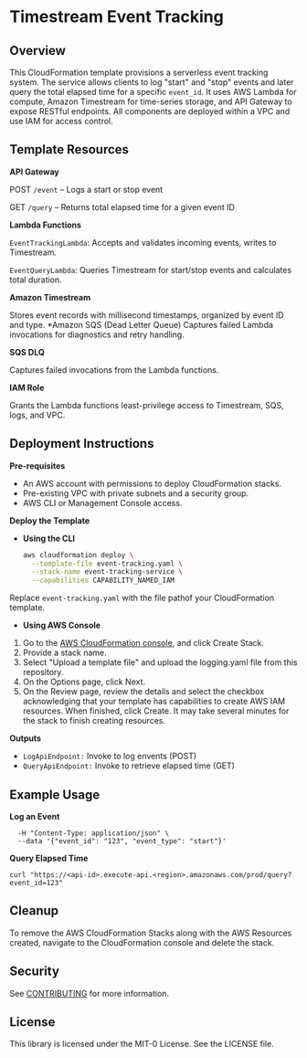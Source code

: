 # Timestream Event Tracking

## Overview

This CloudFormation template provisions a serverless event tracking system. The service allows clients to log "start" and "stop" events and later query the total elapsed time for a specific `event_id`. It uses AWS Lambda for compute, Amazon Timestream for time-series storage, and API Gateway to expose RESTful endpoints. All components are deployed within a VPC and use IAM for access control.

## Template Resources

**API Gateway**

POST `/event` – Logs a start or stop event

GET `/query` – Returns total elapsed time for a given event ID

**Lambda Functions**

`EventTrackingLambda`: Accepts and validates incoming events, writes to Timestream.

`EventQueryLambda`: Queries Timestream for start/stop events and calculates total duration.

**Amazon Timestream**

Stores event records with millisecond timestamps, organized by event ID and type.
*Amazon SQS (Dead Letter Queue)
Captures failed Lambda invocations for diagnostics and retry handling.

**SQS DLQ**

Captures failed invocations from the Lambda functions.

**IAM Role**

Grants the Lambda functions least-privilege access to Timestream, SQS, logs, and VPC.

## Deployment Instructions

**Pre-requisites**
- An AWS account with permissions to deploy CloudFormation stacks.
- Pre-existing VPC with private subnets and a security group.
- AWS CLI or Management Console access.

**Deploy the Template**

- **Using the CLI**

   ```bash
   aws cloudformation deploy \
     --template-file event-tracking.yaml \
     --stack-name event-tracking-service \
     --capabilities CAPABILITY_NAMED_IAM
    ```

Replace `event-tracking.yaml` with the file pathof your CloudFormation template. 

- **Using AWS Console**

1. Go to the [AWS CloudFormation console](https://us-east-1.console.aws.amazon.com/cloudformation/home?region=us-east-1), and click Create Stack.
2. Provide a stack name.
3. Select "Upload a template file" and upload the logging.yaml file from this repository.
4. On the Options page, click Next.
5. On the Review page, review the details and select the checkbox acknowledging that your template has capabilities to create AWS IAM resources. When finished, click Create. It may take several minutes for the stack to finish creating resources.


**Outputs**

- `LogApiEndpoint:` Invoke to log envents (POST)
- `QueryApiEndpoint:` Invoke to retrieve elapsed time (GET)

## Example Usage

**Log an Event**

```curl -X POST https://<api-id>.execute-api.<region>.amazonaws.com/prod/event \
  -H "Content-Type: application/json" \
  --data '{"event_id": "123", "event_type": "start"}'
```

**Query Elapsed Time**

```
curl "https://<api-id>.execute-api.<region>.amazonaws.com/prod/query?event_id=123"
```

## Cleanup

To remove the AWS CloudFormation Stacks along with the AWS Resources created, navigate to the CloudFormation console and delete the stack. 

## Security

See [CONTRIBUTING](CONTRIBUTING.md#security-issue-notifications) for more information.

## License

This library is licensed under the MIT-0 License. See the LICENSE file.

